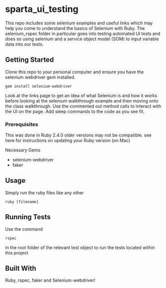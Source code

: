 # sparta_ui_testing

This repo includes some selenium examples and useful links which may help you come to understand the basics of Selenium with Ruby. The selenium_rspec folder in particular goes into testing automated UI tests and does so using selenium and a service object model (SOM) to input variable data into our tests.

## Getting Started

Clone this repo to your personal computer and ensure you have the selenium webdriver gem installed.
```
gem install selenium-webdriver
```

Look at the links page to get an idea of what Selenium is and how it works before looking at the selenium walkthrough example and then moving onto the class walkthrough. Use the commented out method calls to interact with the UI on the page. Add sleep commands to the code as you see fit.

### Prerequisites

This was done in Ruby 2.4.0 older versions may not be compatible. see here for instructions on updating your Ruby version (on Mac)

Necessary Gems
* selenium-webdriver
* faker

## Usage

Simply run the ruby files like any other
```
ruby [filename]
```

## Running Tests

Use the command 
```
rspec
```
in the root folder of the relevant test object to run the tests located within this project

## Built With
Ruby, rspec, faker and Selenium-webdriver!